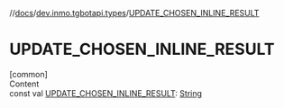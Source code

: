 //[docs](../../index.md)/[dev.inmo.tgbotapi.types](index.md)/[UPDATE_CHOSEN_INLINE_RESULT](-u-p-d-a-t-e_-c-h-o-s-e-n_-i-n-l-i-n-e_-r-e-s-u-l-t.md)



# UPDATE_CHOSEN_INLINE_RESULT  
[common]  
Content  
const val [UPDATE_CHOSEN_INLINE_RESULT](-u-p-d-a-t-e_-c-h-o-s-e-n_-i-n-l-i-n-e_-r-e-s-u-l-t.md): [String](https://kotlinlang.org/api/latest/jvm/stdlib/kotlin/-string/index.html)  



